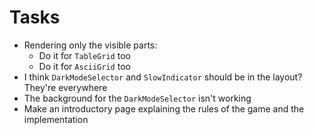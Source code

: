 # Tasks
* Rendering only the visible parts:
  * Do it for `TableGrid` too
  * Do it for `AsciiGrid` too
* I think `DarkModeSelector` and `SlowIndicator` should be in the layout? They're everywhere
* The background for the `DarkModeSelector` isn't working
* Make an introductory page explaining the rules of the game and the implementation
